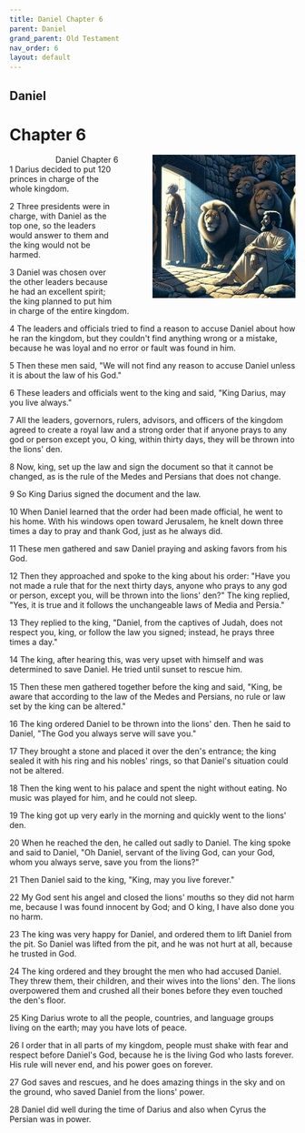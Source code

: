 ```yaml
---
title: Daniel Chapter 6
parent: Daniel
grand_parent: Old Testament
nav_order: 6
layout: default
---
```


## Daniel

# Chapter 6

<div style="clear: both; text-align: right;">
    <img src="/assets/Image/Daniel/500/6.jpg" alt="Daniel Chapter 6" class="chapter-image" style="max-width: 50%; height: auto; float: right; margin: 0 0 10px 10px; padding-left: 10%;">
    <figcaption style="font-size: 14px;">Daniel Chapter 6</figcaption>
</div>
1 Darius decided to put 120 princes in charge of the whole kingdom.

2 Three presidents were in charge, with Daniel as the top one, so the leaders would answer to them and the king would not be harmed.

3 Daniel was chosen over the other leaders because he had an excellent spirit; the king planned to put him in charge of the entire kingdom.

4 The leaders and officials tried to find a reason to accuse Daniel about how he ran the kingdom, but they couldn't find anything wrong or a mistake, because he was loyal and no error or fault was found in him.

5 Then these men said, "We will not find any reason to accuse Daniel unless it is about the law of his God."

6 These leaders and officials went to the king and said, "King Darius, may you live always."

7 All the leaders, governors, rulers, advisors, and officers of the kingdom agreed to create a royal law and a strong order that if anyone prays to any god or person except you, O king, within thirty days, they will be thrown into the lions' den.

8 Now, king, set up the law and sign the document so that it cannot be changed, as is the rule of the Medes and Persians that does not change.

9 So King Darius signed the document and the law.

10 When Daniel learned that the order had been made official, he went to his home. With his windows open toward Jerusalem, he knelt down three times a day to pray and thank God, just as he always did.

11 These men gathered and saw Daniel praying and asking favors from his God.

12 Then they approached and spoke to the king about his order: "Have you not made a rule that for the next thirty days, anyone who prays to any god or person, except you, will be thrown into the lions' den?" The king replied, "Yes, it is true and it follows the unchangeable laws of Media and Persia."

13 They replied to the king, "Daniel, from the captives of Judah, does not respect you, king, or follow the law you signed; instead, he prays three times a day."

14 The king, after hearing this, was very upset with himself and was determined to save Daniel. He tried until sunset to rescue him.

15 Then these men gathered together before the king and said, "King, be aware that according to the law of the Medes and Persians, no rule or law set by the king can be altered."

16 The king ordered Daniel to be thrown into the lions' den. Then he said to Daniel, "The God you always serve will save you."

17 They brought a stone and placed it over the den's entrance; the king sealed it with his ring and his nobles' rings, so that Daniel's situation could not be altered.

18 Then the king went to his palace and spent the night without eating. No music was played for him, and he could not sleep.

19 The king got up very early in the morning and quickly went to the lions' den.

20 When he reached the den, he called out sadly to Daniel. The king spoke and said to Daniel, "Oh Daniel, servant of the living God, can your God, whom you always serve, save you from the lions?"

21 Then Daniel said to the king, "King, may you live forever."

22 My God sent his angel and closed the lions' mouths so they did not harm me, because I was found innocent by God; and O king, I have also done you no harm.

23 The king was very happy for Daniel, and ordered them to lift Daniel from the pit. So Daniel was lifted from the pit, and he was not hurt at all, because he trusted in God.

24 The king ordered and they brought the men who had accused Daniel. They threw them, their children, and their wives into the lions' den. The lions overpowered them and crushed all their bones before they even touched the den's floor.

25 King Darius wrote to all the people, countries, and language groups living on the earth; may you have lots of peace.

26 I order that in all parts of my kingdom, people must shake with fear and respect before Daniel's God, because he is the living God who lasts forever. His rule will never end, and his power goes on forever.

27 God saves and rescues, and he does amazing things in the sky and on the ground, who saved Daniel from the lions' power.

28 Daniel did well during the time of Darius and also when Cyrus the Persian was in power.


